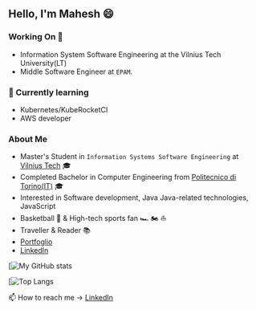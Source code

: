 ## Hello, I'm Mahesh 😄

### Working On 🔭
- Information System Software Engineering at the Vilnius Tech University(LT)
- Middle Software Engineer at `EPAM`.
### 🌱 Currently learning 
- Kubernetes/KubeRocketCI
- AWS developer
### About Me
- Master's Student in `Information Systems Software Engineering` at [Vilnius Tech](https://vilniustech.lt/) 🎓
- Completed Bachelor in Computer Engineering from [Politecnico di Torino(IT)](https://www.polito.it/en) 🎓
- Interested in Software development, Java Java-related technologies, JavaScript
- Basketball 🏀 & High-tech sports fan 🏎️ 🏍️ ⛵
- Traveller & Reader 📚
- [Portfoglio](https://www.crio.do/learn/portfolio/maheshkumarpratihar/)
- [LinkedIn](https://www.linkedin.com/in/MaheshKumarPratihar/)

[![My GitHub stats](https://github-readme-stats.vercel.app/api?username=MaheshKumarPratihar&theme=radical&show_icons=true&hide_border=true&count_private=true&cache_seconds=1800)

[![Top Langs](https://github-readme-stats.vercel.app/api/top-langs/?username=MaheshKumarPratihar&theme=radical&show_icons=true&hide_border=true&layout=compact)

📫 How to reach me -> [LinkedIn](https://www.linkedin.com/in/MaheshKumarPratihar/)
<!--
**MaheshKumarPratihar/MaheshKumarPratihar** is a ✨ _special_ ✨ repository because its `README.md` (this file) appears on your GitHub profile.

Here are some ideas to get you started:

- 🔭 I’m currently working on ...
- 🌱 I’m currently learning ...
- 👯 I’m looking to collaborate on ...
- 🤔 I’m looking for help with ...
- 💬 Ask me about ...
- 📫 How to reach me: ...
- 😄 Pronouns: ...
- ⚡ Fun fact: ...
-->
